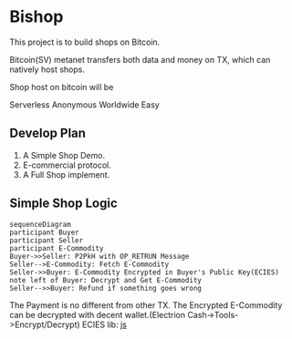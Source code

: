 # Bishop
This project is to build shops on Bitcoin.

Bitcoin(SV) metanet transfers both data and money on TX, which can natively host shops.

Shop host on bitcoin will be

Serverless
Anonymous
Worldwide
Easy

## Develop Plan
1. A Simple Shop Demo.
2. E-commercial protocol.
3. A Full Shop implement.

## Simple Shop Logic
~~~mermaid
sequenceDiagram
participant Buyer
participant Seller
participant E-Commodity
Buyer->>Seller: P2PkH with OP_RETRUN Message
Seller-->E-Commodity: Fetch E-Commodity
Seller->>Buyer: E-Commodity Encrypted in Buyer's Public Key(ECIES)
note left of Buyer: Decrypt and Get E-Commodity
Seller-->>Buyer: Refund if something goes wrong
~~~

The Payment is no different from other TX.
The Encrypted E-Commodity can be decrypted with decent wallet.(Electrion Cash->Tools->Encrypt/Decrypt)
ECIES lib: [js](https://github.com/monkeylord/electrum-ecies)
